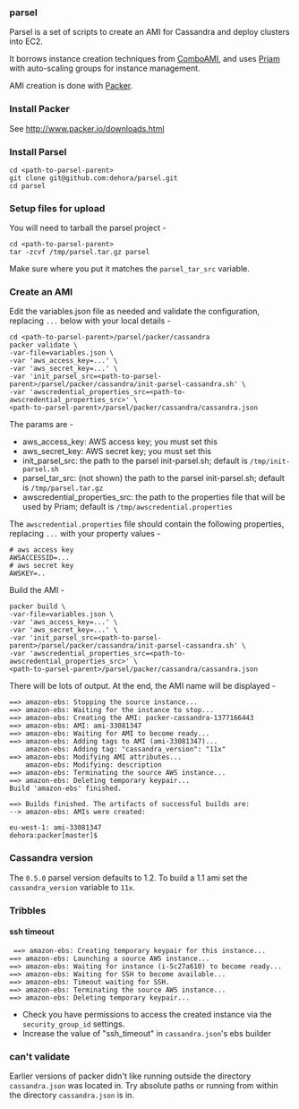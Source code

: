 ### parsel

Parsel is a set of scripts to create an AMI for Cassandra and deploy clusters into EC2.

It borrows instance creation techniques from  [ComboAMI](https://github.com/riptano/ComboAMI),
and uses [Priam](https://github.com/netflix/Priam) with auto-scaling groups for instance management.

AMI creation is done with [Packer](https://packer.io/).


### Install Packer ###

See http://www.packer.io/downloads.html

### Install Parsel ###

```
cd <path-to-parsel-parent>
git clone git@github.com:dehora/parsel.git
cd parsel
```


### Setup files for upload ###

You will need to tarball the parsel project -

```
cd <path-to-parsel-parent>
tar -zcvf /tmp/parsel.tar.gz parsel
```

Make sure where you put it matches the `parsel_tar_src` variable.

### Create an AMI ###

Edit the variables.json file as needed and validate the configuration, replacing `...` below with your local details -

```
cd <path-to-parsel-parent>/parsel/packer/cassandra
packer validate \
-var-file=variables.json \
-var 'aws_access_key=...' \
-var 'aws_secret_key=...' \
-var 'init_parsel_src=<path-to-parsel-parent>/parsel/packer/cassandra/init-parsel-cassandra.sh' \
-var 'awscredential_properties_src=<path-to-awscredential_properties_src>' \
<path-to-parsel-parent>/parsel/packer/cassandra/cassandra.json
```

The params are -

 - aws_access_key: AWS access key; you must set this
 - aws_secret_key: AWS secret key; you must set this
 - init_parsel_src: the path to the parsel init-parsel.sh; default is `/tmp/init-parsel.sh`
 - parsel_tar_src: (not shown) the path to the parsel init-parsel.sh; default is `/tmp/parsel.tar.gz`
 - awscredential_properties_src: the path to the properties file that will be used by Priam; default is `/tmp/awscredential.properties`

The `awscredential.properties` file should contain the following properties, replacing `...` with your property values -

```
# aws access key
AWSACCESSID=...
# aws secret key
AWSKEY=..
```

Build the AMI -

```
packer build \
-var-file=variables.json \
-var 'aws_access_key=...' \
-var 'aws_secret_key=...' \
-var 'init_parsel_src=<path-to-parsel-parent>/parsel/packer/cassandra/init-parsel-cassandra.sh' \
-var 'awscredential_properties_src=<path-to-awscredential_properties_src>' \
<path-to-parsel-parent>/parsel/packer/cassandra/cassandra.json
```

There will be lots of output. At the end, the AMI name will be displayed -

```
==> amazon-ebs: Stopping the source instance...
==> amazon-ebs: Waiting for the instance to stop...
==> amazon-ebs: Creating the AMI: packer-cassandra-1377166443
==> amazon-ebs: AMI: ami-33081347
==> amazon-ebs: Waiting for AMI to become ready...
==> amazon-ebs: Adding tags to AMI (ami-33081347)...
    amazon-ebs: Adding tag: "cassandra_version": "11x"
==> amazon-ebs: Modifying AMI attributes...
    amazon-ebs: Modifying: description
==> amazon-ebs: Terminating the source AWS instance...
==> amazon-ebs: Deleting temporary keypair...
Build 'amazon-ebs' finished.

==> Builds finished. The artifacts of successful builds are:
--> amazon-ebs: AMIs were created:

eu-west-1: ami-33081347
dehora:packer[master]$
```

### Cassandra version ###

The `0.5.0` parsel version defaults to 1.2. To build a 1.1 ami set the `cassandra_version` variable to `11x`.


### Tribbles ###

#### ssh timeout ####

```
 ==> amazon-ebs: Creating temporary keypair for this instance...
==> amazon-ebs: Launching a source AWS instance...
==> amazon-ebs: Waiting for instance (i-5c27a610) to become ready...
==> amazon-ebs: Waiting for SSH to become available...
==> amazon-ebs: Timeout waiting for SSH.
==> amazon-ebs: Terminating the source AWS instance...
==> amazon-ebs: Deleting temporary keypair...
```

 - Check you have permissions to access the created instance via the `security_group_id` settings.
 - Increase the value of "ssh_timeout" in `cassandra.json`'s ebs builder

### can't validate ###

Earlier versions of packer didn't like running outside the directory `cassandra.json` was located in. Try
absolute paths or running from within the directory `cassandra.json` is in.


